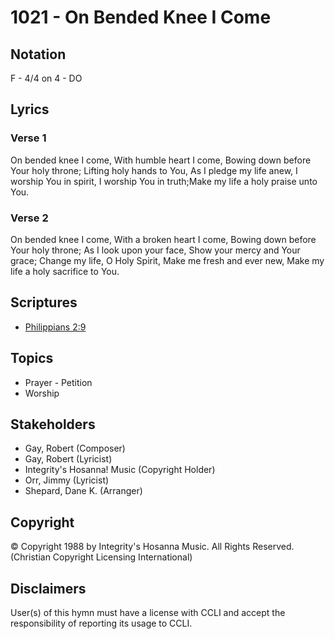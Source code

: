 # 1021 - On Bended Knee I Come

## Notation

F - 4/4 on 4 - DO

## Lyrics

### Verse 1

On bended knee I come, With humble heart I come, Bowing down before Your holy throne; Lifting holy hands to You, As I pledge my life anew, I worship You in spirit, I worship You in truth;Make my life a holy praise unto You.

### Verse 2

On bended knee I come, With a broken heart I come, Bowing down before Your holy throne; As I look upon your face, Show your mercy and Your grace; Change my life, O Holy Spirit, Make me fresh and ever new, Make my life a holy sacrifice to You.


## Scriptures

- [Philippians 2:9](https://www.biblegateway.com/passage/?search=Philippians%202%3A9)

## Topics

- Prayer - Petition
- Worship

## Stakeholders

- Gay, Robert (Composer)
- Gay, Robert (Lyricist)
- Integrity's Hosanna! Music (Copyright Holder)
- Orr, Jimmy (Lyricist)
- Shepard, Dane K. (Arranger)

## Copyright

© Copyright 1988 by Integrity's Hosanna Music. All Rights Reserved.
(Christian Copyright Licensing International)

## Disclaimers

User(s) of this hymn must have a license with CCLI and accept the responsibility of reporting its usage to CCLI.

